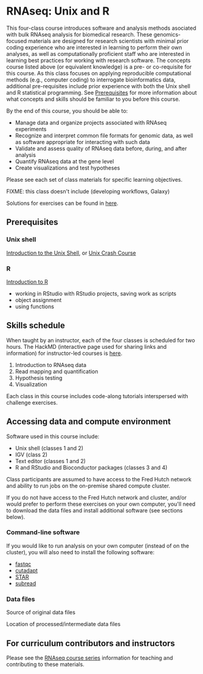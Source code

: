 #  RNAseq: Unix and R

This four-class course introduces software and analysis methods asociated with bulk RNAseq analysis for biomedical research.
These genomics-focused materials are designed for research scientists with minimal prior coding experience who are interested in learning to perform their own analyses,
as well as computationally proficient staff who are interested in learning best practices for working with research software.
The concepts course listed above (or equivalent knowledge) is a pre- or co-requisite for this course.
As this class focuses on applying reproducible computational methods (e.g., computer coding) to interrogate bioinformatics data,
additional pre-requisites include prior experience with both the Unix shell and R statistical programming.
See [Prerequisites](#prerequisites) for more information about what concepts and skills should be familiar to you before this course.

By the end of this course,
you should be able to:
- Manage data and organize projects associated with RNAseq experiments
- Recognize and interpret common file formats for genomic data, as well as software appropriate for interacting with such data
- Validate and assess quality of RNAseq data before, during, and after analysis
- Quantify RNAseq data at the gene level
- Create visualizations and test hypotheses

Please see each set of class materials for specific learning objectives.

FIXME: this class doesn't include (developing workflows, Galaxy)

Solutions for exercises can be found in [here](solutions/README.md).

## Prerequisites

### Unix shell

[Introduction to the Unix Shell](https://fredhutchio.github.io/unix_shell_intro/),
or [Unix Crash Course](https://fredhutchio.github.io/unix_shell_intro/crash_course)

### R

[Introduction to R](https://fredhutchio.github.io/r_intro/)

- working in RStudio with RStudio projects, saving work as scripts
- object assignment
- using functions

## Skills schedule 

When taught by an instructor,
each of the four classes is scheduled for two hours.
The HackMD (interactive page used for sharing links and information) for instructor-led courses is [here](FIXME).

1. Introduction to RNAseq data
2. Read mapping and quantification
3. Hypothesis testing
4. Visualization

Each class in this course includes code-along tutorials interspersed with challenge exercises.

## Accessing data and compute environment

Software used in this course include:
- Unix shell (classes 1 and 2)
- IGV (class 2)
- Text editor (classes 1 and 2)
- R and RStudio and Bioconductor packages (classes 3 and 4)

Class participants are assumed to have access to the Fred Hutch network and ability to run jobs on the on-premise shared compute cluster.

If you do not have access to the Fred Hutch network and cluster,
and/or would prefer to perform these exercises on your own computer,
you'll need to download the data files and install additional software
(see sections below).

### Command-line software

If you would like to run analysis on your own computer
(instead of on the cluster),
you will also need to install the following software:
- [fastqc](https://www.bioinformatics.babraham.ac.uk/projects/fastqc/)
- [cutadapt](https://cutadapt.readthedocs.io/en/stable/)
- [STAR](https://github.com/alexdobin/STAR)
- [subread](http://subread.sourceforge.net)

### Data files

Source of original data files

Location of processed/intermediate data files

## For curriculum contributors and instructors

Please see the [RNAseq course series](../README.md) information for teaching and contributing to these materials.
